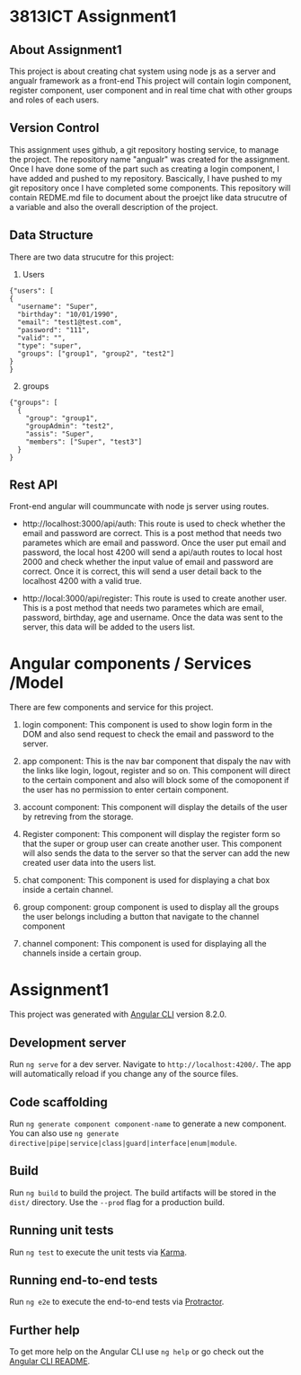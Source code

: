 # 3813ICT Assignment1

## About Assignment1 
 This project is about creating chat system using node js as a server and angualr framework as a front-end This project will contain login component, register component, user component and in real time chat with other groups and roles of each users.
 
## Version Control
This assignment uses github, a git repository hosting service, to manage the project. The repository name "angualr" was created for the assignment. Once I have done some of the part such as creating a login component, I have added and pushed to my repository. Bascically, I have pushed to my git repository once I have completed some components. This repository will contain REDME.md file to document about the proejct like data strucutre of a variable and also the overall description of the project.

## Data Structure
  There are two data strucutre for this project:
  1. Users
  
    {"users": [
    {
      "username": "Super",
      "birthday": "10/01/1990",
      "email": "test1@test.com",
      "password": "111",
      "valid": "",
      "type": "super",
      "groups": ["group1", "group2", "test2"]
    }
    }
  
  2. groups
  
    {"groups": [
      {
        "group": "group1",
        "groupAdmin": "test2",
        "assis": "Super",
        "members": ["Super", "test3"]
      }
    }


## Rest API 
 Front-end angular will coummuncate with node js server using routes. 
 
 * http://localhost:3000/api/auth: This route is used to check whether the email and password are correct. This is a post method that needs two parametes which are email and password. Once the user put email and password, the local host 4200 will send a api/auth routes to local host 2000 and check whether the input value of email and password are correct. Once it is correct, this will send a user detail back to the localhost 4200 with a valid true.
 
 * http://local:3000/api/register: This route is used to create another user. This is a post method that needs two parametes which are email, password, birthday, age and username. Once the data was sent to the server, this data will be added to the users list. 

# Angular components / Services /Model
  There are few components and service for this project.
  1. login component: This component is used to show login form in the DOM and also send request to check the email and password  to the server.
  
  2. app component: This is the nav bar component that dispaly the nav with the links like login, logout, register and so on. This component will direct to the certain component and also will block some of the comoponent if the user has no permission to enter certain component.
  
  3. account component: This component will display the details of the user by retreving from the storage.
  
  4. Register component: This component will display the register form so that the super or group user can create another user. This component will also sends the data to the server so that the server can add the new created user data into the users list.
  
  5. chat component: This component is used for displaying a chat box inside a certain channel.
  
  6. group component: group component is used to display all the groups the user belongs including a button that navigate to the channel component
  
  7. channel component: This component is used for displaying all the channels inside a certain group. 
  


# Assignment1

This project was generated with [Angular CLI](https://github.com/angular/angular-cli) version 8.2.0.

## Development server

Run `ng serve` for a dev server. Navigate to `http://localhost:4200/`. The app will automatically reload if you change any of the source files.

## Code scaffolding

Run `ng generate component component-name` to generate a new component. You can also use `ng generate directive|pipe|service|class|guard|interface|enum|module`.

## Build

Run `ng build` to build the project. The build artifacts will be stored in the `dist/` directory. Use the `--prod` flag for a production build.

## Running unit tests

Run `ng test` to execute the unit tests via [Karma](https://karma-runner.github.io).

## Running end-to-end tests

Run `ng e2e` to execute the end-to-end tests via [Protractor](http://www.protractortest.org/).

## Further help

To get more help on the Angular CLI use `ng help` or go check out the [Angular CLI README](https://github.com/angular/angular-cli/blob/master/README.md).
